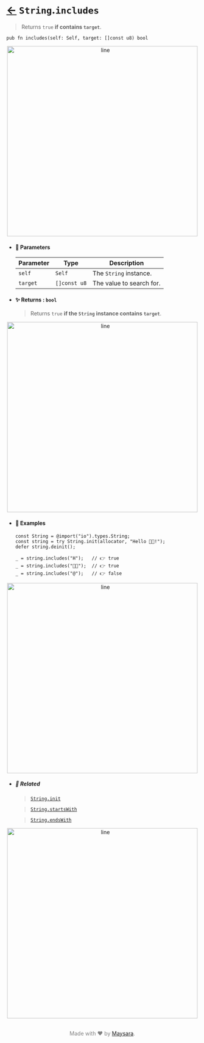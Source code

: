 # [←](../String.md) `String`.`includes`

> Returns `true` **if contains `target`**.

```zig
pub fn includes(self: Self, target: []const u8) bool
```

<div align="center">
<img src="https://github.com/maysara-elshewehy/io-bench/tree/main/dist/img/md/line.png" alt="line" style="width:500px;"/>
</div>

- #### 🧩 Parameters

    | Parameter | Type         | Description              |
    | --------- | ------------ | ------------------------ |
    | `self`    | `Self`       | The `String` instance.   |
    | `target`  | `[]const u8` | The value to search for. |

- #### ✨ Returns : `bool`

    > Returns `true` **if the `String` instance contains `target`**.

<div align="center">
<img src="https://github.com/maysara-elshewehy/io-bench/tree/main/dist/img/md/line.png" alt="line" style="width:500px;"/>
</div>

- #### 🧪 Examples

    ```zig
    const String = @import("io").types.String;
    const string = try String.init(allocator, "Hello 👨‍🏭!");
    defer string.deinit();
    ```

    ```zig
    _ = string.includes("H");   // 👉 true
    _ = string.includes("👨‍🏭");  // 👉 true
    _ = string.includes("@");   // 👉 false
    ```

<div align="center">
<img src="https://github.com/maysara-elshewehy/io-bench/tree/main/dist/img/md/line.png" alt="line" style="width:500px;"/>
</div>

- ##### 🔗 Related

  > [`String.init`](./init.md)

  > [`String.startsWith`](./startsWith.md)

  > [`String.endsWith`](./endsWith.md)

<div align="center">
<img src="https://github.com/maysara-elshewehy/io-bench/tree/main/dist/img/md/line.png" alt="line" style="width:500px;"/>
</div>

<p align="center" style="color:grey;"><br />Made with ❤️ by <a href="http://github.com/maysara-elshewehy" target="blank">Maysara</a>.</p>